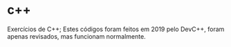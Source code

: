 # c++
Exercícios de C++;
Estes códigos foram feitos em 2019 pelo DevC++, foram apenas revisados, mas funcionam normalmente.
